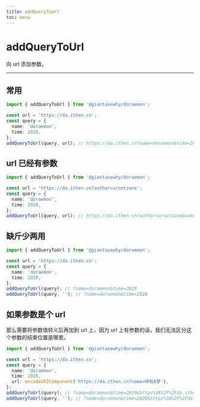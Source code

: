 ```yaml
---
title: addQueryToUrl
toc: menu
---
```


# addQueryToUrl

向 url 添加参数。

---

## 常用

```typescript
import { addQueryToUrl } from '@giantaxewhy/doraemon';

const url = 'https://da.ithen.cn';
const query = {
  name: 'doraemon',
  time: 2020,
};
addQueryToUrl(query, url); // https://da.ithen.cn?name=doraemon&time=2020
```

## url 已经有参数

```typescript
import { addQueryToUrl } from '@giantaxewhy/doraemon';

const url = 'https://da.ithen.cn?author=urnotzane';
const query = {
  name: 'doraemon',
  time: 2020,
};
addQueryToUrl(query, url); // https://da.ithen.cn?author=urnotzane&name=doraemon&time=2020
```

## 缺斤少两用

```typescript
import { addQueryToUrl } from '@giantaxewhy/doraemon';

const url = 'https://da.ithen.cn';
const query = {
  name: 'doraemon',
  time: 2020,
};
addQueryToUrl(query); // ?name=doraemon&time=2020
addQueryToUrl(query, ''); // ?name=doraemon&time=2020
```

## 如果参数是个 url

那么需要将参数值转义后再加到 url 上，因为 url 上有参数的话，我们无法区分这个参数的结束位置是哪里。

```typescript
import { addQueryToUrl } from '@giantaxewhy/doraemon';

const url = 'https://da.ithen.cn';
const query = {
  name: 'doraemon',
  time: 2020,
  url: encodeURIComponent('https://da.ithen.cn?name=哆啦A梦'),
};
addQueryToUrl(query); // ?name=doraemon&time=2020&https%3A%2F%2Fda.ithen.cn%3Fname%3D%E5%93%86%E5%95%A6A%E6%A2%A6
addQueryToUrl(query, ''); // ?name=doraemon&time=2020&https%3A%2F%2Fda.ithen.cn%3Fname%3D%E5%93%86%E5%95%A6A%E6%A2%A6
```
